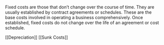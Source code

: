Fixed costs are those that don’t change over the course of time. They are usually established by contract agreements or schedules. These are the base costs involved in operating a business comprehensively. Once established, fixed costs do not change over the life of an agreement or cost schedule.

[[Depreciation]]
[[Sunk Costs]]